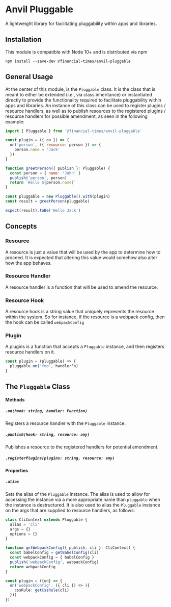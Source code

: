 # Anvil Pluggable

A lightweight library for facilitating pluggability within apps and libraries.

## Installation

This module is compatible with Node 10+ and is distributed via npm

```
npm install --save-dev @financial-times/anvil-pluggable
```

## General Usage

At the center of this module, is the `Pluggable` class. It is the class that is meant to either be extended (i.e., via class inheritance) or instantiated directly to provide the functionality required to facilitate pluggability within apps and libraries. An instance of this class can be used to register plugins / resource handlers, as well as to publish resources to the registered plugins / resource handlers for possible amendment, as seen in the following example:

```js
import { Pluggable } from '@financial-times/anvil-pluggable'

const plugin = ({ on }) => {
  on('person', ({ resource: person }) => {
    person.name = 'Jack'
  })
}

function greetPerson({ publish }: Pluggable) {
  const person = { name: 'John' }
  publish('person', person)
  return `Hello ${person.name}`
}

const pluggable = new Pluggable().with(plugin)
const result = greetPerson(pluggable)

expect(result).toBe('Hello Jack')
```

## Concepts

### Resource

A resource is just a value that will be used by the app to determine how to proceed. It is expected that altering this value would somehow also alter how the app behaves.

### Resource Handler

A resource handler is a function that will be used to amend the resource.

### Resource Hook

A resource hook is a string value that uniquely represents the resource within the system. So for instance, if the resource is a webpack config, then the hook can be called `webpackConfig`

### Plugin

A plugins is a function that accepts a `Pluggable` instance, and then registers resource handlers on it.

```js
const plugin = (pluggable) => {
  pluggable.on('foo', handlerFn)
}
```
 
## The `Pluggable` Class

#### Methods

##### `.on(hook: string, handler: Function)`

Registers a resource handler with the `Pluggable` instance.

##### `.publish(hook: string, resource: any)`

Publishes a resource to the registered handlers for potential amendment.

##### `.registerPlugins(plugins: string, resource: any)`

#### Properties

##### `.alias`

Sets the alias of the `Pluggable` instance. The alias is used to allow for accessing the instance via a more appropriate name than `pluggable` when the instance is destructured. It is also used to alias the `Pluggable` 
instance on the args that are supplied to resource handlers, as follows:

```ts
class CliContext extends Pluggable {
  alias = 'cli'
  args = {}
  options = {}
}

function getWebpackConfig({ publish, cli }: CliContext) {
  const babelConfig = getBabelConfig(cli)
  const webpackConfig = { babelConfig }
  publish('webpackConfig', webpackConfig)
  return webpackConfig
}

const plugin = ({on} => {
  on('webpackConfig', ({ cli }) => ({
    cssRule: getCssRule(cli)
  }))
})
```





